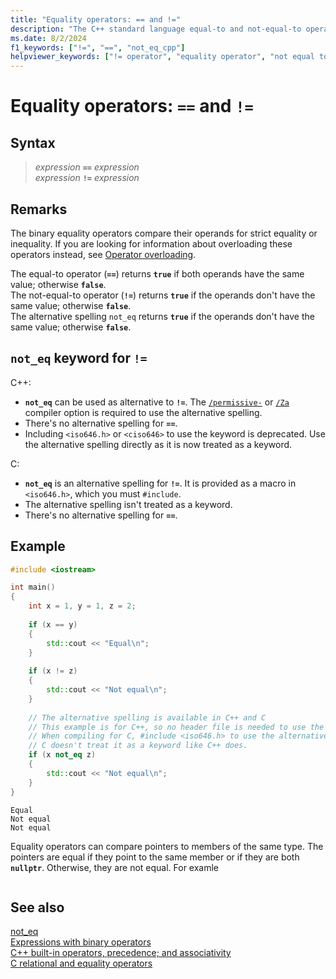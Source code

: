 ```yaml
---
title: "Equality operators: == and !="
description: "The C++ standard language equal-to and not-equal-to operator syntax and use."
ms.date: 8/2/2024
f1_keywords: ["!=", "==", "not_eq_cpp"]
helpviewer_keywords: ["!= operator", "equality operator", "not equal to comparison operator", "equality operator [C++], syntax", "== operator", "not_eq operator", "equal to operator"]
---
```

# Equality operators: `==` and `!=`

## Syntax

> *expression* **`==`** *expression*\
> *expression* **`!=`** *expression*

## Remarks

The binary equality operators compare their operands for strict equality or inequality. If you are looking for information about overloading these operators instead, see [Operator overloading](../cpp/overloading.md).

The equal-to operator (**`==`**) returns **`true`** if both operands have the same value; otherwise **`false`**.\
The not-equal-to operator (**`!=`**) returns **`true`** if the operands don't have the same value; otherwise **`false`**.\
The alternative spelling `not_eq` returns **`true`** if the operands don't have the same value; otherwise **`false`**.

## `not_eq` keyword for `!=`

C++:
- **`not_eq`** can be used as alternative to **`!=`**. The [`/permissive-`](../build/reference/permissive-standards-conformance.md) or [`/Za`](../build/reference/za-ze-disable-language-extensions.md) compiler option is required to use the alternative spelling.
- There's no alternative spelling for **`==`**.
- Including `<iso646.h>` or `<ciso646>` to use the keyword is deprecated. Use the alternative spelling directly as it is now treated as a keyword.

C:
- **`not_eq`** is an alternative spelling for **`!=`**. It is provided as a macro in `<iso646.h>`, which you must `#include`.
- The alternative spelling isn't treated as a keyword.
- There's no alternative spelling for **`==`**.

## Example

```cpp
#include <iostream>

int main()
{
    int x = 1, y = 1, z = 2;
    
    if (x == y)
    {
        std::cout << "Equal\n";
    }
    
    if (x != z)
    {
        std::cout << "Not equal\n";
    }
    
    // The alternative spelling is available in C++ and C
    // This example is for C++, so no header file is needed to use the alternative spelling
    // When compiling for C, #include <iso646.h> to use the alternative spelling because
    // C doesn't treat it as a keyword like C++ does.
    if (x not_eq z)
    {
        std::cout << "Not equal\n";
    }
}
```

```output
Equal
Not equal
Not equal
```

Equality operators can compare pointers to members of the same type. The pointers are equal if they point to the same member or if they are both **`nullptr`**. Otherwise, they are not equal.  For examle

```cpp

```

## See also

[not_eq](/cpp/c-runtime-library/reference/not-eq)\
[Expressions with binary operators](../cpp/expressions-with-binary-operators.md)\
[C++ built-in operators, precedence; and associativity](../cpp/cpp-built-in-operators-precedence-and-associativity.md)\
[C relational and equality operators](../c-language/c-relational-and-equality-operators.md)
